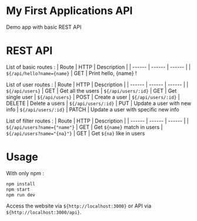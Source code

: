# My First Applications API
Demo app with basic REST API
# REST API
List of basic routes :
| Route | HTTP | Description |
| ------ | ------ | ------ |
| `${/api/hello?name={name}` | GET | Print hello, {name} !

List of user routes :
| Route | HTTP | Description |
| ------ | ------ | ------ |
| `${/api/users}` | GET | Get all the users
| `${/api/users/:id}` | GET | Get single user
| `${/api/users}` | POST | Create a user
| `${/api/users/:id}` | DELETE | Delete a users
| `${/api/users/:id}` | PUT | Update a user with new info
| `${/api/users/:id}` | PATCH | Update a user with specific new info

List of filter routes :
| Route | HTTP | Description |
| ------ | ------ | ------ |
|  `${/api/users?name={"name"}` | GET | Get `${name}` match in users
| `${/api/users?name="{na}"}` | GET | Get `${na}` like in users

# Usage
With only npm :
```sh
npm install
npm start
npm run dev
```

Access the website via `${http://localhost:3000}` or API via
`${http://localhost:3000/api}`.
